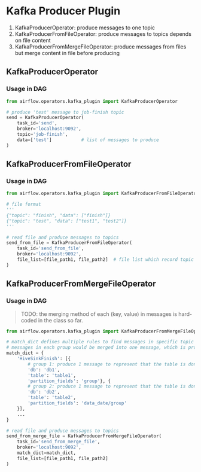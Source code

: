 # Kafka Producer Plugin
1. KafkaProducerOperator: produce messages to one topic
2. KafkaProducerFromFileOperator: produce messages to topics depends on file content
3. KafkaProducerFromMergeFileOperator: produce messages from files but merge content in file before producing

## KafkaProducerOperator
### Usage in DAG
```python
from airflow.operators.kafka_plugin import KafkaProducerOperator

# produce 'test' message to job-finish topic
send = KafkaProducerOperator(
    task_id='send',
    broker='localhost:9092',
    topic='job-finish',
    data=['test']           # list of messages to produce
)
```

## KafkaProducerFromFileOperator
### Usage in DAG
```python
from airflow.operators.kafka_plugin import KafkaProducerFromFileOperator

# file format
'''
{"topic": "finish", "data": ["finish"]}
{"topic": "test", "data": ["test1", "test2"]}
'''

# read file and produce messages to topics
send_from_file = KafkaProducerFromFileOperator(
    task_id='send_from_file',
    broker='localhost:9092',
    file_list=[file_path1, file_path2]  # file list which record topic and messages to produce
)
```

## KafkaProducerFromMergeFileOperator
### Usage in DAG
> TODO: the merging method of each (key, value) in messages is hard-coded in the class so far.
```python
from airflow.operators.kafka_plugin import KafkaProducerFromMergeFileOperator

# match_dict defines multiple rules to find messages in specific topic that match
# messages in each group would be merged into one message, which is produced to kafka later
match_dict = {
    'HiveSinkFinish': [{
        # group 1: produce 1 message to represent that the table is done
        'db': 'db1',
        'table': 'table1',
        'partition_fields': 'group'}, {
        # group 2: produce 1 message to represent that the table is done
        'db': 'db2',
        'table': 'table2',
        'partition_fields': 'data_date/group'
    }],
    ...
}

# read file and produce messages to topics
send_from_merge_file = KafkaProducerFromMergeFileOperator(
    task_id='send_from_merge_file',
    broker='localhost:9092',
    match_dict=match_dict,
    file_list=[file_path1, file_path2]
)
```
